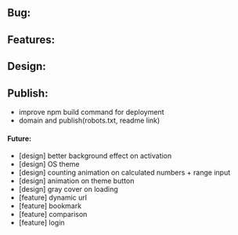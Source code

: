 ## Bug:

## Features:

## Design:

## Publish:
- improve npm build command for deployment
- domain and publish(robots.txt, readme link)

#### Future:
- [design] better background effect on activation
- [design] OS theme
- [design] counting animation on calculated numbers + range input
- [design] animation on theme button
- [design] gray cover on loading
- [feature] dynamic url
- [feature] bookmark
- [feature] comparison
- [feature] login
